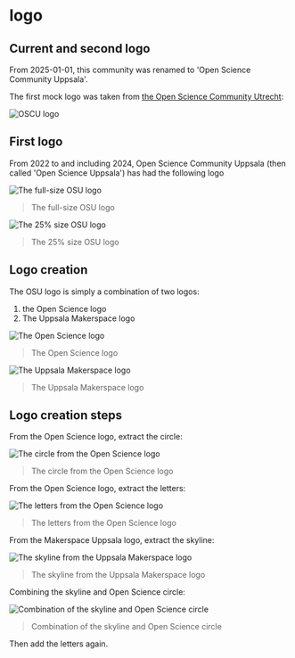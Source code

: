 # logo

## Current and second logo


From 2025-01-01, this community was renamed to
'Open Science Community Uppsala'.

The first mock logo was taken from
[the Open Science Community Utrecht](https://openscience-utrecht.com/):

![OSCU logo](oscu_logo.png)

## First logo

From 2022 to and including 2024, Open Science Community Uppsala
(then called 'Open Science Uppsala')
has had the following logo

![The full-size OSU logo](osu_logo.png)

> The full-size OSU logo

![The 25% size OSU logo](osu_logo_25.png)

> The 25% size OSU logo

## Logo creation

The OSU logo is simply a combination of two logos:

  1. the Open Science logo
  2. The Uppsala Makerspace logo

![The Open Science logo](Openscience_1024x1024.png)

> The Open Science logo

![The Uppsala Makerspace logo](Uppsalamakerspace_2-01.png)

> The Uppsala Makerspace logo

## Logo creation steps

From the Open Science logo, extract the circle:

![The circle from the Open Science logo](sci_circle.png)

> The circle from the Open Science logo

From the Open Science logo, extract the letters:

![The letters from the Open Science logo](sci.png)

> The letters from the Open Science logo

From the Makerspace Uppsala logo, extract the skyline:

![The skyline from the Uppsala Makerspace logo](skyline.png)

> The skyline from the Uppsala Makerspace logo

Combining the skyline and Open Science circle:

![Combination of the skyline and Open Science circle](skyline_and_sci_circle.png)

> Combination of the skyline and Open Science circle

Then add the letters again.
